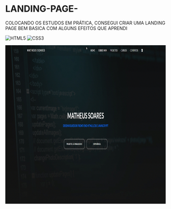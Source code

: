 # LANDING-PAGE-
COLOCANDO OS ESTUDOS EM PRÁTICA, CONSEGUI CRIAR UMA LANDING PAGE BEM BASICA COM ALGUNS EFEITOS QUE APRENDI

<div style="display: inline_block" >
    <img aling="center" alt="HTML5" src="https://img.shields.io/badge/HTML5-E34F26?style=for-the-badge&logo=html5&logoColor=white" />
    <img aling="center" alt="CSS3" src="https://img.shields.io/badge/CSS3-1572B6?style=for-the-badge&logo=css3&logoColor=white" />
</div>

<p> 
    <img width="900" height="500" src="FyUl3u4RQi.gif" >
</p>
